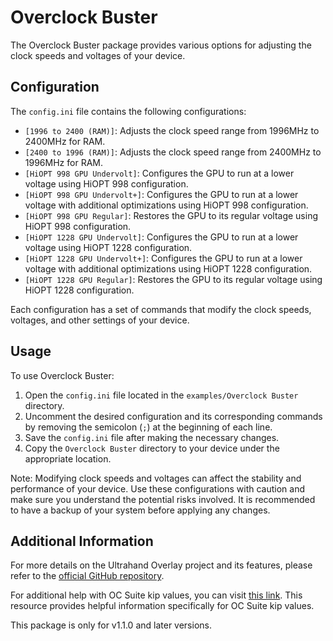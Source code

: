 # Overclock Buster

The Overclock Buster package provides various options for adjusting the clock speeds and voltages of your device.

## Configuration

The `config.ini` file contains the following configurations:

- `[1996 to 2400 (RAM)]`: Adjusts the clock speed range from 1996MHz to 2400MHz for RAM.
- `[2400 to 1996 (RAM)]`: Adjusts the clock speed range from 2400MHz to 1996MHz for RAM.
- `[HiOPT 998 GPU Undervolt]`: Configures the GPU to run at a lower voltage using HiOPT 998 configuration.
- `[HiOPT 998 GPU Undervolt+]`: Configures the GPU to run at a lower voltage with additional optimizations using HiOPT 998 configuration.
- `[HiOPT 998 GPU Regular]`: Restores the GPU to its regular voltage using HiOPT 998 configuration.
- `[HiOPT 1228 GPU Undervolt]`: Configures the GPU to run at a lower voltage using HiOPT 1228 configuration.
- `[HiOPT 1228 GPU Undervolt+]`: Configures the GPU to run at a lower voltage with additional optimizations using HiOPT 1228 configuration.
- `[HiOPT 1228 GPU Regular]`: Restores the GPU to its regular voltage using HiOPT 1228 configuration.

Each configuration has a set of commands that modify the clock speeds, voltages, and other settings of your device.

## Usage

To use Overclock Buster:

1. Open the `config.ini` file located in the `examples/Overclock Buster` directory.
2. Uncomment the desired configuration and its corresponding commands by removing the semicolon (`;`) at the beginning of each line.
3. Save the `config.ini` file after making the necessary changes.
4. Copy the `Overclock Buster` directory to your device under the appropriate location.

Note: Modifying clock speeds and voltages can affect the stability and performance of your device. Use these configurations with caution and make sure you understand the potential risks involved. It is recommended to have a backup of your system before applying any changes.

## Additional Information

For more details on the Ultrahand Overlay project and its features, please refer to the [official GitHub repository](https://github.com/ppkantorski/Ultrahand-Overlay).

For additional help with OC Suite kip values, you can visit [this link](https://github.com/hanai3Bi/Switch-OC-Suite/blob/master/Source/Atmosphere/stratosphere/loader/source/oc/customize.cpp). This resource provides helpful information specifically for OC Suite kip values.

This package is only for v1.1.0 and later versions.
